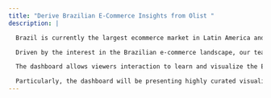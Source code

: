 ```yaml
---
title: "Derive Brazilian E-Commerce Insights from Olist "
description: |

  Brazil is currently the largest ecommerce market in Latin America and the 13th largest in the world despite a low internet penetration of 61%. This suggests an immense potential for growth in the Brazilian E-commerce landscapes. (Source) 

  Driven by the interest in the Brazilian e-commerce landscape, our team has built a dashboard using a dataset provided by Olist, Brazilian E-commerce platform, and via the Shiny feature of R.  

  The dashboard allows viewers interaction to learn and visualize the E-commerce market/consumers preferences/purchase trends of the Brazilian market as well as identify potential areas of growth and improvement for Olist as an E-commerce platform. 

  Particularly, the dashboard will be presenting highly curated visualizations divided by three areas of focus. The first tab showing the descriptive and exploratory data will help provide an overview of the sales volume and gross merchandise value by category and customer city. The second tab for the geovisual analysis will help to provide more insights into the Sao Paulo region which can help inform operational planning where sales volumes in particular cities might be higher than usual. Finally, the last tab aims to showcase a 1 month sales volume forecast for the Sao Paulo region broken down by category to help inform users of potential category growth areas.
---
```




```{.r .distill-force-highlighting-css}
```
